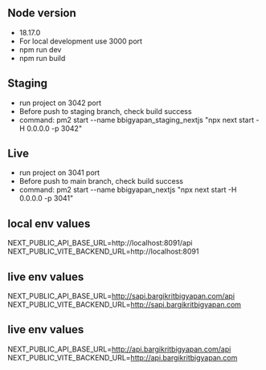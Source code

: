 ## Node version
* 18.17.0
* For local development use 3000 port
* npm run dev
* npm run build

## Staging
* run project on 3042 port
* Before push to staging branch, check build success
* command: pm2 start --name bbigyapan_staging_nextjs "npx next start -H 0.0.0.0 -p 3042"

## Live
* run project on 3041 port
* Before push to main branch, check build success
* command: pm2 start --name bbigyapan_nextjs "npx next start -H 0.0.0.0 -p 3041"

## local env values
NEXT_PUBLIC_API_BASE_URL=http://localhost:8091/api
NEXT_PUBLIC_VITE_BACKEND_URL=http://localhost:8091

## live env values
NEXT_PUBLIC_API_BASE_URL=http://sapi.bargikritbigyapan.com/api
NEXT_PUBLIC_VITE_BACKEND_URL=http://sapi.bargikritbigyapan.com

## live env values
NEXT_PUBLIC_API_BASE_URL=http://api.bargikritbigyapan.com/api
NEXT_PUBLIC_VITE_BACKEND_URL=http://api.bargikritbigyapan.com
